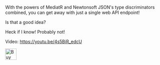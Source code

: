With the powers of MediatR and Newtonsoft JSON's type discriminators combined, you can get away with just a single web API endpoint!

Is that a good idea?

Heck if I know! Probably not!

Video: https://youtu.be/4s5BiR_edcU

<a href='https://ko-fi.com/A0A12KQ16' target='_blank'><img height='36' style='border:0px;height:36px;' src='https://cdn.ko-fi.com/cdn/kofi3.png?v=3' border='0' alt='Buy Me a Coffee at ko-fi.com' /></a>
